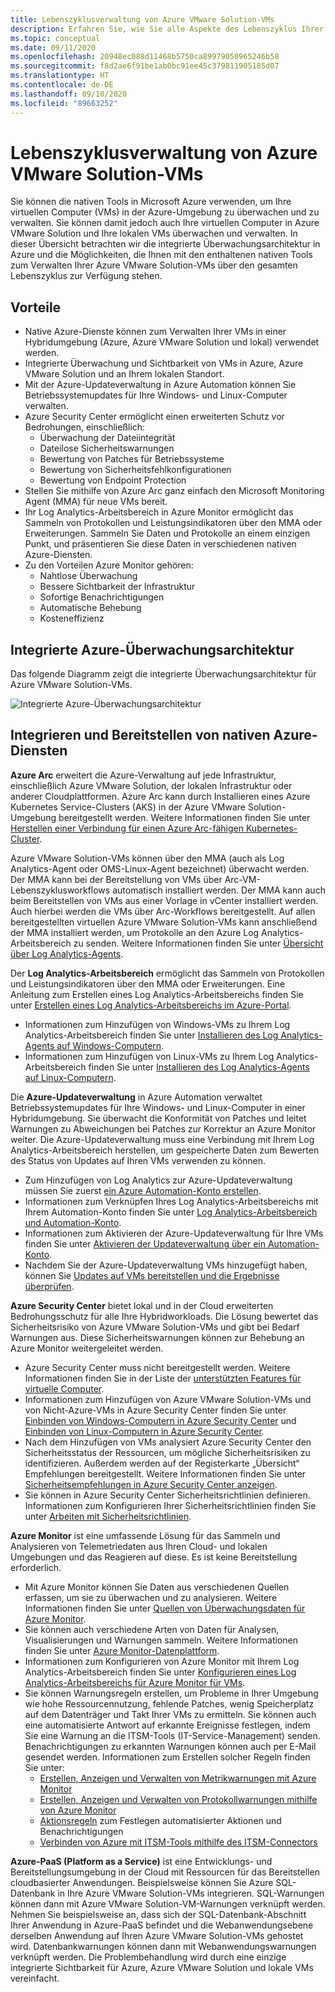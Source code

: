 ```yaml
---
title: Lebenszyklusverwaltung von Azure VMware Solution-VMs
description: Erfahren Sie, wie Sie alle Aspekte des Lebenszyklus Ihrer Azure VMware Solution-VMs mit nativen Tools in Microsoft Azure verwalten.
ms.topic: conceptual
ms.date: 09/11/2020
ms.openlocfilehash: 20948ec088d11468b5750ca89979050965246b58
ms.sourcegitcommit: f8d2ae6f91be1ab0bc91ee45c379811905185d07
ms.translationtype: HT
ms.contentlocale: de-DE
ms.lasthandoff: 09/10/2020
ms.locfileid: "89663252"
---
```

# <a name="lifecycle-management-of-azure-vmware-solution-vms"></a>Lebenszyklusverwaltung von Azure VMware Solution-VMs

Sie können die nativen Tools in Microsoft Azure verwenden, um Ihre virtuellen Computer (VMs) in der Azure-Umgebung zu überwachen und zu verwalten. Sie können damit jedoch auch Ihre virtuellen Computer in Azure VMware Solution und Ihre lokalen VMs überwachen und verwalten. In dieser Übersicht betrachten wir die integrierte Überwachungsarchitektur in Azure und die Möglichkeiten, die Ihnen mit den enthaltenen nativen Tools zum Verwalten Ihrer Azure VMware Solution-VMs über den gesamten Lebenszyklus zur Verfügung stehen.

## <a name="benefits"></a>Vorteile

- Native Azure-Dienste können zum Verwalten Ihrer VMs in einer Hybridumgebung (Azure, Azure VMware Solution und lokal) verwendet werden.
- Integrierte Überwachung und Sichtbarkeit von VMs in Azure, Azure VMware Solution und an Ihrem lokalen Standort.
- Mit der Azure-Updateverwaltung in Azure Automation können Sie Betriebssystemupdates für Ihre Windows- und Linux-Computer verwalten. 
- Azure Security Center ermöglicht einen erweiterten Schutz vor Bedrohungen, einschließlich:
    - Überwachung der Dateiintegrität
    - Dateilose Sicherheitswarnungen
    - Bewertung von Patches für Betriebssysteme
    - Bewertung von Sicherheitsfehlkonfigurationen
    - Bewertung von Endpoint Protection 
- Stellen Sie mithilfe von Azure Arc ganz einfach den Microsoft Monitoring Agent (MMA) für neue VMs bereit. 
- Ihr Log Analytics-Arbeitsbereich in Azure Monitor ermöglicht das Sammeln von Protokollen und Leistungsindikatoren über den MMA oder Erweiterungen. Sammeln Sie Daten und Protokolle an einem einzigen Punkt, und präsentieren Sie diese Daten in verschiedenen nativen Azure-Diensten. 
- Zu den Vorteilen Azure Monitor gehören: 
    - Nahtlose Überwachung 
    - Bessere Sichtbarkeit der Infrastruktur 
    - Sofortige Benachrichtigungen 
    - Automatische Behebung 
    - Kosteneffizienz 

## <a name="integrated-azure-monitoring-architecture"></a>Integrierte Azure-Überwachungsarchitektur

Das folgende Diagramm zeigt die integrierte Überwachungsarchitektur für Azure VMware Solution-VMs.

![Integrierte Azure-Überwachungsarchitektur](media/lifecycle-mgmt-avs-vms/integrated-azure-monitoring-architecture.png)

## <a name="integrating-and-deploying-azure-native-services"></a>Integrieren und Bereitstellen von nativen Azure-Diensten

**Azure Arc** erweitert die Azure-Verwaltung auf jede Infrastruktur, einschließlich Azure VMware Solution, der lokalen Infrastruktur oder anderer Cloudplattformen. Azure Arc kann durch Installieren eines Azure Kubernetes Service-Clusters (AKS) in der Azure VMware Solution-Umgebung bereitgestellt werden. Weitere Informationen finden Sie unter [Herstellen einer Verbindung für einen Azure Arc-fähigen Kubernetes-Cluster](../azure-arc/kubernetes/connect-cluster.md).

Azure VMware Solution-VMs können über den MMA (auch als Log Analytics-Agent oder OMS-Linux-Agent bezeichnet) überwacht werden. Der MMA kann bei der Bereitstellung von VMs über Arc-VM-Lebenszyklusworkflows automatisch installiert werden. Der MMA kann auch beim Bereitstellen von VMs aus einer Vorlage in vCenter installiert werden. Auch hierbei werden die VMs über Arc-Workflows bereitgestellt. Auf allen bereitgestellten virtuellen Azure VMware Solution-VMs kann anschließend der MMA installiert werden, um Protokolle an den Azure Log Analytics-Arbeitsbereich zu senden. Weitere Informationen finden Sie unter [Übersicht über Log Analytics-Agents](../azure-monitor/platform/log-analytics-agent.md).

Der **Log Analytics-Arbeitsbereich** ermöglicht das Sammeln von Protokollen und Leistungsindikatoren über den MMA oder Erweiterungen. Eine Anleitung zum Erstellen eines Log Analytics-Arbeitsbereichs finden Sie unter [Erstellen eines Log Analytics-Arbeitsbereichs im Azure-Portal](../azure-monitor/learn/quick-create-workspace.md).
- Informationen zum Hinzufügen von Windows-VMs zu Ihrem Log Analytics-Arbeitsbereich finden Sie unter [Installieren des Log Analytics-Agents auf Windows-Computern](../azure-monitor/platform/agent-windows.md).
- Informationen zum Hinzufügen von Linux-VMs zu Ihrem Log Analytics-Arbeitsbereich finden Sie unter [Installieren des Log Analytics-Agents auf Linux-Computern](../azure-monitor/platform/agent-linux.md).

Die **Azure-Updateverwaltung** in Azure Automation verwaltet Betriebssystemupdates für Ihre Windows- und Linux-Computer in einer Hybridumgebung. Sie überwacht die Konformität von Patches und leitet Warnungen zu Abweichungen bei Patches zur Korrektur an Azure Monitor weiter. Die Azure-Updateverwaltung muss eine Verbindung mit Ihrem Log Analytics-Arbeitsbereich herstellen, um gespeicherte Daten zum Bewerten des Status von Updates auf Ihren VMs verwenden zu können.
- Zum Hinzufügen von Log Analytics zur Azure-Updateverwaltung müssen Sie zuerst [ein Azure Automation-Konto erstellen](../automation/automation-create-standalone-account.md).
- Informationen zum Verknüpfen Ihres Log Analytics-Arbeitsbereichs mit Ihrem Automation-Konto finden Sie unter [Log Analytics-Arbeitsbereich und Automation-Konto](../azure-monitor/insights/solutions.md#log-analytics-workspace-and-automation-account).
- Informationen zum Aktivieren der Azure-Updateverwaltung für Ihre VMs finden Sie unter [Aktivieren der Updateverwaltung über ein Automation-Konto](../automation/update-management/update-mgmt-enable-automation-account.md).
- Nachdem Sie der Azure-Updateverwaltung VMs hinzugefügt haben, können Sie [Updates auf VMs bereitstellen und die Ergebnisse überprüfen](../automation/update-management/update-mgmt-deploy-updates.md). 

**Azure Security Center** bietet lokal und in der Cloud erweiterten Bedrohungsschutz für alle Ihre Hybridworkloads. Die Lösung bewertet das Sicherheitsrisiko von Azure VMware Solution-VMs und gibt bei Bedarf Warnungen aus. Diese Sicherheitswarnungen können zur Behebung an Azure Monitor weitergeleitet werden.
- Azure Security Center muss nicht bereitgestellt werden. Weitere Informationen finden Sie in der Liste der [unterstützten Features für virtuelle Computer](../security-center/security-center-services.md).
- Informationen zum Hinzufügen von Azure VMware Solution-VMs und von Nicht-Azure-VMs in Azure Security Center finden Sie unter [Einbinden von Windows-Computern in Azure Security Center](../security-center/quick-onboard-windows-computer.md) und [Einbinden von Linux-Computern in Azure Security Center](../security-center/quick-onboard-linux-computer.md).
- Nach dem Hinzufügen von VMs analysiert Azure Security Center den Sicherheitsstatus der Ressourcen, um mögliche Sicherheitsrisiken zu identifizieren. Außerdem werden auf der Registerkarte „Übersicht“ Empfehlungen bereitgestellt. Weitere Informationen finden Sie unter [Sicherheitsempfehlungen in Azure Security Center anzeigen](../security-center/security-center-recommendations.md).
- Sie können in Azure Security Center Sicherheitsrichtlinien definieren. Informationen zum Konfigurieren Ihrer Sicherheitsrichtlinien finden Sie unter [Arbeiten mit Sicherheitsrichtlinien](../security-center/tutorial-security-policy.md).

**Azure Monitor** ist eine umfassende Lösung für das Sammeln und Analysieren von Telemetriedaten aus Ihren Cloud- und lokalen Umgebungen und das Reagieren auf diese. Es ist keine Bereitstellung erforderlich.
- Mit Azure Monitor können Sie Daten aus verschiedenen Quellen erfassen, um sie zu überwachen und zu analysieren. Weitere Informationen finden Sie unter [Quellen von Überwachungsdaten für Azure Monitor](../azure-monitor/platform/data-sources.md).
- Sie können auch verschiedene Arten von Daten für Analysen, Visualisierungen und Warnungen sammeln. Weitere Informationen finden Sie unter [Azure Monitor-Datenplattform](../azure-monitor/platform/data-platform.md).
- Informationen zum Konfigurieren von Azure Monitor mit Ihrem Log Analytics-Arbeitsbereich finden Sie unter [Konfigurieren eines Log Analytics-Arbeitsbereichs für Azure Monitor für VMs](../azure-monitor/insights/vminsights-configure-workspace.md).
- Sie können Warnungsregeln erstellen, um Probleme in Ihrer Umgebung wie hohe Ressourcennutzung, fehlende Patches, wenig Speicherplatz auf dem Datenträger und Takt Ihrer VMs zu ermitteln. Sie können auch eine automatisierte Antwort auf erkannte Ereignisse festlegen, indem Sie eine Warnung an die ITSM-Tools (IT-Service-Management) senden. Benachrichtigungen zu erkannten Warnungen können auch per E-Mail gesendet werden. Informationen zum Erstellen solcher Regeln finden Sie unter:
    - [Erstellen, Anzeigen und Verwalten von Metrikwarnungen mit Azure Monitor](../azure-monitor/platform/alerts-metric.md)
    - [Erstellen, Anzeigen und Verwalten von Protokollwarnungen mithilfe von Azure Monitor](../azure-monitor/platform/alerts-log.md)
    - [Aktionsregeln](../azure-monitor/platform/alerts-action-rules.md) zum Festlegen automatisierter Aktionen und Benachrichtigungen
    - [Verbinden von Azure mit ITSM-Tools mithilfe des ITSM-Connectors](../azure-monitor/platform/itsmc-overview.md)

**Azure-PaaS (Platform as a Service)** ist eine Entwicklungs- und Bereitstellungsumgebung in der Cloud mit Ressourcen für das Bereitstellen cloudbasierter Anwendungen. Beispielsweise können Sie Azure SQL-Datenbank in Ihre Azure VMware Solution-VMs integrieren. SQL-Warnungen können dann mit Azure VMware Solution-VM-Warnungen verknüpft werden. Nehmen Sie beispielsweise an, dass sich der SQL-Datenbank-Abschnitt Ihrer Anwendung in Azure-PaaS befindet und die Webanwendungsebene derselben Anwendung auf Ihren Azure VMware Solution-VMs gehostet wird. Datenbankwarnungen können dann mit Webanwendungswarnungen verknüpft werden. Die Problembehandlung wird durch eine einzige integrierte Sichtbarkeit für Azure, Azure VMware Solution und lokale VMs vereinfacht.
